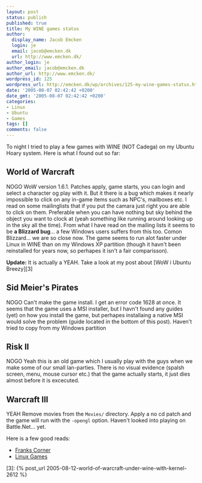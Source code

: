 ```yaml
---
layout: post
status: publish
published: true
title: My WINE games status
author:
  display_name: Jacob Emcken
  login: je
  email: jacob@emcken.dk
  url: http://www.emcken.dk/
author_login: je
author_email: jacob@emcken.dk
author_url: http://www.emcken.dk/
wordpress_id: 125
wordpress_url: http://emcken.dk/wp/archives/125-my-wine-games-status.html
date: '2005-08-07 02:42:42 +0200'
date_gmt: '2005-08-07 02:42:42 +0200'
categories:
- Linux
- Ubuntu
- Games
tags: []
comments: false
---
```

To night I tried to play a few games with WINE (NOT Cadega) on my Ubuntu Hoary system.
Here is what I found out so far:

## World of Warcraft
NOGO
WoW version 1.6.1. Patches apply, game starts, you can login and select a character og play with it. But it there is a bug which makes it nearly impossible to click on any in-game items such as NPC's, mailboxes etc. I read on some mailinglists that if you put the camara just right you are able to click on them. Preferable when you can have nothing but sky behind the object you want to clock at (yeah something like running around looking up in the sky all the time). From what I have read on the mailing lists it seems to be **a Blizzard bug**... a few Windows users suffers from this too.
Comon Blizzard... we are so close now. The game seems to run alot faster under Linux in WINE than on my Windows XP partition (though it havn't been reinstalled for years now, so perhapes it isn't a fair comparisson).

**Update:** It is actually a YEAH. Take a look at my post about [WoW i Ubuntu Breezy][3]

## Sid Meier's Pirates
NOGO
Can't make the game install. I get an error code 1628 at once.
It seems that the game uses a MSI installer, but I havn't found any guides (yet) on how you install the game, but perhapes installaing a native MSI would solve the problem (guide located in the bottom of this post).
Haven't tried to copy from my Windows partition

## Risk II
NOGO
Yeah this is an old game which I usually play with the guys when we make some of our small lan-parties. There is no visual evidence (spalsh screen, menu, mouse cursor etc.) that the game actually starts, it just dies almost before it is excecuted.

## Warcraft III
YEAH
Remove movies from the `Movies/` directory. Apply a no cd patch and the game will run with the `-opengl` option. Haven't looked into playing on Battle.Net... yet.

Here is a few good reads:

*   [Franks Corner][1]
*   [Linux Games][2]

[1]: http://frankscorner.org/
[2]: http://www.linux-gamers.net/modules/wfsection/article.php?articleid=2
[3]: {% post_url 2005-08-12-world-of-warcraft-under-wine-with-kernel-2612 %}
